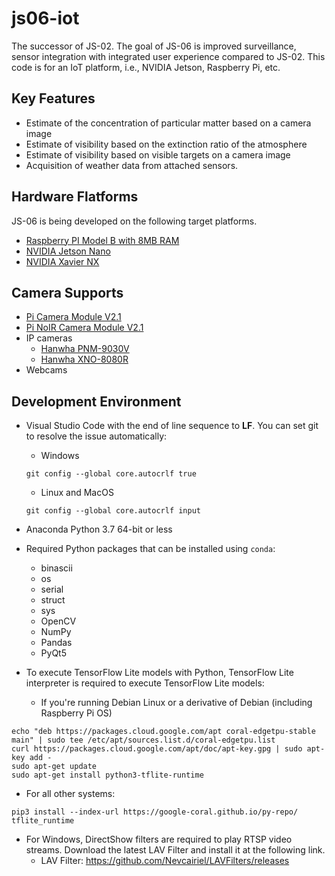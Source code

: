 # js06-iot
The successor of JS-02. The goal of JS-06 is improved surveillance, sensor integration with integrated user experience compared to JS-02. This code is for an IoT platform, i.e., NVIDIA Jetson, Raspberry Pi, etc.

## Key Features
- Estimate of the concentration of particular matter based on a camera image
- Estimate of visibility based on the extinction ratio of the atmosphere
- Estimate of visibility based on visible targets on a camera image
- Acquisition of weather data from attached sensors.

## Hardware Flatforms
JS-06 is being developed on the following target platforms.
- [Raspberry PI Model B with 8MB RAM](https://www.raspberrypi.org/products/raspberry-pi-4-model-b/)
- [NVIDIA Jetson Nano](https://developer.nvidia.com/embedded/jetson-nano-developer-kit)
- [NVIDIA Xavier NX](https://developer.nvidia.com/embedded/jetson-xavier-nx-devkit)

## Camera Supports
- [Pi Camera Module V2.1](https://www.raspberrypi.org/products/camera-module-v2/)
- [Pi NoIR Camera Module V2.1](https://www.raspberrypi.org/products/pi-noir-camera-v2/)
- IP cameras
  - [Hanwha PNM-9030V](https://www.hanwha-security.com/en/products/camera/network/multi-sensor/PNM-9030V/overview/)
  - [Hanwha XNO-8080R](https://www.hanwha-security.com/en/products/camera/network/bullet/XNO-8080R/overview/)
- Webcams

## Development Environment
- Visual Studio Code with the end of line sequence to **LF**. You can set git to resolve the issue automatically:
  - Windows
  ```
  git config --global core.autocrlf true
  ```
  - Linux and MacOS
  ```
  git config --global core.autocrlf input
  ```
- Anaconda Python 3.7 64-bit or less
- Required Python packages that can be installed using `conda`:
  - binascii
  - os
  - serial
  - struct
  - sys
  - OpenCV
  - NumPy
  - Pandas
  - PyQt5

- To execute TensorFlow Lite models with Python, TensorFlow Lite interpreter is required to execute TensorFlow Lite models:
  - If you're running Debian Linux or a derivative of Debian (including Raspberry Pi OS)
```shell
echo "deb https://packages.cloud.google.com/apt coral-edgetpu-stable main" | sudo tee /etc/apt/sources.list.d/coral-edgetpu.list
curl https://packages.cloud.google.com/apt/doc/apt-key.gpg | sudo apt-key add -
sudo apt-get update
sudo apt-get install python3-tflite-runtime
```
  - For all other systems:
```shell
pip3 install --index-url https://google-coral.github.io/py-repo/ tflite_runtime
```

- For Windows, DirectShow filters are required to play RTSP video streams. Download the latest LAV Filter and install it at the following link.
  - LAV Filter: https://github.com/Nevcairiel/LAVFilters/releases

